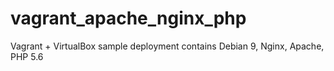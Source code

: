 # vagrant_apache_nginx_php
Vagrant + VirtualBox sample deployment contains Debian 9, Nginx, Apache, PHP 5.6
